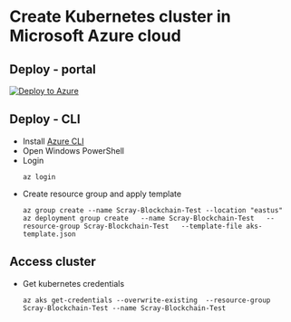 # Create Kubernetes cluster in Microsoft Azure cloud

## Deploy - portal
[![Deploy to Azure](https://aka.ms/deploytoazurebutton)](https://portal.azure.com/#create/Microsoft.Template/uri/https%3A%2F%2Fraw.githubusercontent.com%2Fscray%2Fscray-ledger%2Fdevelop%2Fdeployment-environments%2Fmicrosoft-azure%2Faks-template.json)

## Deploy - CLI
* Install [Azure CLI](https://docs.microsoft.com/de-de/cli/azure/install-azure-cli)
* Open Windows PowerShell
* Login
  ```
  az login
  ```
* Create resource group and apply template
  ```
  az group create --name Scray-Blockchain-Test --location "eastus"
  az deployment group create   --name Scray-Blockchain-Test   --resource-group Scray-Blockchain-Test   --template-file aks-template.json
  ```

## Access cluster 
* Get kubernetes credentials
  ```
  az aks get-credentials --overwrite-existing  --resource-group Scray-Blockchain-Test --name Scray-Blockchain-Test
  ```